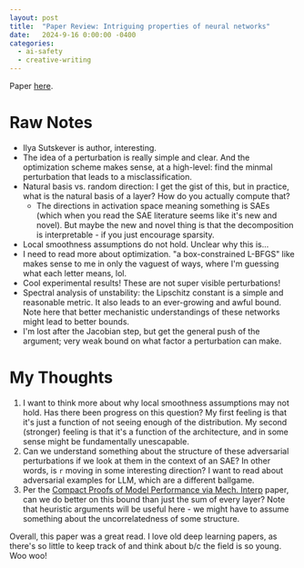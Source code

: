 ```yaml
---
layout: post
title:  "Paper Review: Intriguing properties of neural networks"
date:   2024-9-16 0:00:00 -0400
categories:
  - ai-safety
  - creative-writing
---
```


Paper [here](https://arxiv.org/abs/1312.6199).

# Raw Notes
- Ilya Sutskever is author, interesting.
- The idea of a perturbation is really simple and clear. And the optimization scheme makes sense, at a high-level: find the minmal perturbation that leads to a misclassification.
- Natural basis vs. random direction: I get the gist of this, but in practice, what is the natural basis of a layer? How do you actually compute that? 
  - The directions in activation space meaning something is SAEs (which when you read the SAE literature seems like it's new and novel). But maybe the new and novel thing is that the decomposition is interpretable - if you just encourage sparsity.
- Local smoothness assumptions do not hold. Unclear why this is...
- I need to read more about optimization. "a box-constrained L-BFGS" like makes sense to me in only the vaguest of ways, where I'm guessing what each letter means, lol. 
- Cool experimental results! These are not super visible perturbations!
- Spectral analysis of unstability: the Lipschitz constant is a simple and reasonable metric. It also leads to an ever-growing and awful bound. Note here that better mechanistic understandings of these networks might lead to better bounds. 
- I'm lost after the Jacobian step, but get the general push of the argument; very weak bound on what factor a perturbation can make. 


# My Thoughts
1. I want to think more about why local smoothness assumptions may not hold. Has there been progress on this question? My first feeling is that it's just a function of not seeing enough of the distribution. My second (stronger) feeling is that it's a function of the architecture, and in some sense might be fundamentally unescapable.
2. Can we understand something about the structure of these adversarial perturbations if we look at them in the context of an SAE? In other words, is `r` moving in some interesting direction? I want to read about adversarial examples for LLM, which are a different ballgame. 
3. Per the [Compact Proofs of Model Performance via Mech. Interp](https://arxiv.org/pdf/2406.11779) paper, can we do better on this bound than just the sum of every layer? Note that heuristic arguments will be useful here - we might have to assume something about the uncorrelatedness of some structure. 


Overall, this paper was a great read. I love old deep learning papers, as there's so little to keep track of and think about b/c the field is so young. Woo woo!